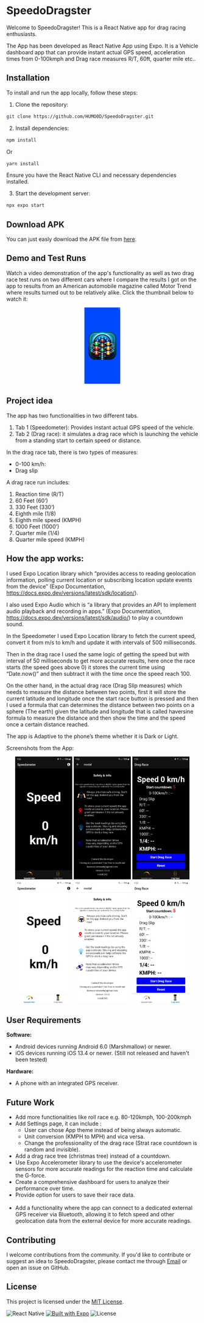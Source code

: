 # SpeedoDragster
Welcome to SpeedoDragster! This is a React Native app for drag racing enthusiasts.

The App has been developed as React Native App using Expo. It is a Vehicle dashboard app that can provide instant actual GPS speed, acceleration times from 0-100kmph and Drag race measures R/T, 60ft, quarter mile etc..

## Installation
To install and run the app locally, follow these steps:
1. Clone the repository:
```sh
git clone https://github.com/HUMO0D/SpeedoDragster.git
```
2. Install dependencies:
```sh
npm install
```
Or
```sh
yarn install
```
Ensure you have the React Native CLI and necessary dependencies installed.

3. Start the development server:
```sh
npx expo start
```

## Download APK
You can just easly download the APK file from [here](https://drive.google.com/file/d/1XUhKurgp2_u-TEyeRvMOIp81DNBASqPM/view?usp=sharing).

## Demo and Test Runs
Watch a video demonstration of the app's functionality as well as two drag race test runs on two different cars where I compare the results I got on the app to results from an American automobile magazine called Motor Trend where results turned out to be relatively alike. Click the thumbnail below to watch it:

<div style="display: flex; justify-content: center;">
  <a href="https://drive.google.com/file/d/1ABOE4_CNqDOkQ24QK21zII9ONO6snBwV/view?usp=sharing">
    <img src="Screenshots/Video_Thumbnail.jpg" 
      height="200" 
      alt="Demo Video">
  </a>
</div>

## Project idea
The app has two functionalities in two different tabs.
1. Tab 1 (Speedometer): Provides instant actual GPS speed of the vehicle.
2. Tab 2 (Drag race): it simulates a drag race which is launching the vehicle
from a standing start to certain speed or distance.

In the drag race tab, there is two types of measures:
* 0-100 km/h: 
* Drag slip

A drag race run includes:
1) Reaction time (R/T)
2) 60 Feet (60’)
3) 330 Feet (330’)
4) Eighth mile (1/8)
5) Eighth mile speed (KMPH)
6) 1000 Feet (1000’)
7) Quarter mile (1/4)
8) Quarter mile speed (KMPH)

## How the app works:
I used Expo Location library which “provides access to reading geolocation information, polling current location or subscribing location update events from the device” (Expo Documentation, https://docs.expo.dev/versions/latest/sdk/location/).

I also used Expo Audio which is “a library that provides an API to implement audio playback and recording in apps.” (Expo Documentation, https://docs.expo.dev/versions/latest/sdk/audio/) to play a countdown sound.

In the Speedometer I used Expo Location library to fetch the current speed, convert it from m/s to km/h and update it with intervals of 500 milliseconds.

Then in the drag race I used the same logic of getting the speed but with interval of 50 milliseconds to get more accurate results, here once the race starts (the speed goes above 0) it stores the current time using “Date.now()” and then subtract it with the time once the speed reach 100.

On the other hand, in the actual drag race (Drag Slip measures) which needs to measure the distance between two points, first it will store the current latitude and longitude once the start race button is pressed and then I used a formula that can determines the distance between two points on a sphere (The earth) given the latitude and longitude that is called haversine formula to measure the distance and then show the time and the speed once a certain distance reached. 

The app is Adaptive to the phone’s theme whether it is Dark or Light.

Screenshots from the App:

<div style="text-align: center;">
  <div style="display: inline-block;">
    <img src="Screenshots/Screenshot_Speedometer_Dark.jpg" alt="Image"
      width= "150px"
      margin= "7px">
    <img src="Screenshots/Screenshot_Modal_Dark.jpg" alt="Image"
      width= "150px"
      margin= "7px">
    <img src="Screenshots/Screenshot_DragRace_Dark.jpg" alt="Image"
      width= "150px"
      margin= "7px">
  </div>
</div>

<div style="text-align: center;">
  <div style="display: inline-block;">
    <img src="Screenshots/Screenshot_Speedometer_Light.jpg" alt="Image"
      width= "150px"
      margin= "7px">
    <img src="Screenshots/Screenshot_Modal_Light.jpg" alt="Image"
      width= "150px"
      margin= "7px">
    <img src="Screenshots/Screenshot_DragRace_Light.jpg" alt="Image"
      width= "150px"
      margin= "7px">
  </div>
</div>


## User Requirements
**Software:**
- Android devices running Android 6.0 (Marshmallow) or newer.
- iOS devices running iOS 13.4 or newer.  (Still not released and haven't been tested)

**Hardware:**
- A phone with an integrated GPS receiver.


## Future Work
- Add more functionalities like roll race e.g. 80-120kmph, 100-200kmph
- Add Settings page, it can include :
    * User can chose App theme instead of being always automatic.
    * Unit conversion (KMPH to MPH) and vica versa.
    * Change the professionality of the drag race (Strat race countdown is random and invisible).
- Add a drag race tree (christmas tree) instead of a countdown.
- Use Expo Accelerometer library to use the device's accelerometer sensors for more accurate readings for the reaction time and calculate the G-force.
- Create a comprehensive dashboard for users to analyze their performance over time.
- Provide option for users to save their race data.
<br><br>
- Add a functionality where the app can connect to a dedicated external GPS receiver via Bluetooth, allowing it to fetch speed and other geolocation data from the external device for more accurate readings.

## Contributing
I welcome contributions from the community. If you'd like to contribute or suggest an idea to SpeedoDragster, please contact me through [Email](mailto:humood.alrawahi@gmail.com) or open an issue on GitHub.

## License
This project is licensed under the [MIT License](LICENSE).

![React Native](https://img.shields.io/badge/Built%20with-React%20Native-green?style=flat-square)
[![Built with Expo](https://img.shields.io/badge/Built%20with-Expo-blue?style=flat-square)](https://expo.dev/)
![License](https://img.shields.io/badge/license-MIT-blue)
